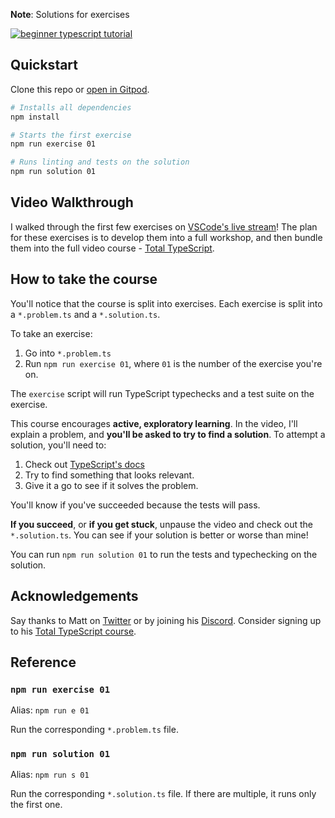 **Note**: Solutions for exercises

<a href="https://totaltypescript.com"><img src="https://res.cloudinary.com/total-typescript/image/upload/v1662641493/beginners-typescript-tutorial/github_2x_vxqai9.png" alt="beginner typescript tutorial" /></a>

## Quickstart

Clone this repo or [open in Gitpod](https://gitpod.io/#https://github.com/total-typescript/beginners-typescript).

```sh
# Installs all dependencies
npm install

# Starts the first exercise
npm run exercise 01

# Runs linting and tests on the solution
npm run solution 01
```

## Video Walkthrough

I walked through the first few exercises on [VSCode's live stream](https://www.youtube.com/watch?v=p6dO9u0M7MQ)! The plan for these exercises is to develop them into a full workshop, and then bundle them into the full video course - [Total TypeScript](https://totaltypescript.com).

## How to take the course

You'll notice that the course is split into exercises. Each exercise is split into a `*.problem.ts` and a `*.solution.ts`.

To take an exercise:

1. Go into `*.problem.ts`
2. Run `npm run exercise 01`, where `01` is the number of the exercise you're on.

The `exercise` script will run TypeScript typechecks and a test suite on the exercise.

This course encourages **active, exploratory learning**. In the video, I'll explain a problem, and **you'll be asked to try to find a solution**. To attempt a solution, you'll need to:

1. Check out [TypeScript's docs](https://www.typescriptlang.org/docs/handbook/intro.html)
2. Try to find something that looks relevant.
3. Give it a go to see if it solves the problem.

You'll know if you've succeeded because the tests will pass.

**If you succeed**, or **if you get stuck**, unpause the video and check out the `*.solution.ts`. You can see if your solution is better or worse than mine!

You can run `npm run solution 01` to run the tests and typechecking on the solution.

## Acknowledgements

Say thanks to Matt on [Twitter](https://twitter.com/mattpocockuk) or by joining his [Discord](https://discord.gg/8S5ujhfTB3). Consider signing up to his [Total TypeScript course](https://totaltypescript.com).

## Reference

### `npm run exercise 01`

Alias: `npm run e 01`

Run the corresponding `*.problem.ts` file.

### `npm run solution 01`

Alias: `npm run s 01`

Run the corresponding `*.solution.ts` file. If there are multiple, it runs only the first one.
